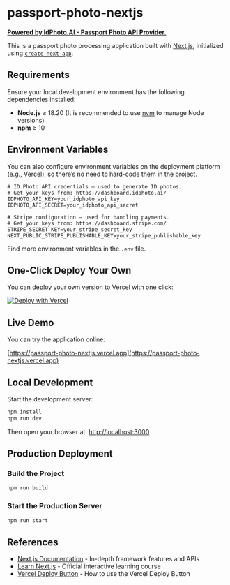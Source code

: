 # passport-photo-nextjs

**[Powered by IdPhoto.AI - Passport Photo API Provider.](https://idphoto.ai)**

This is a passport photo processing application built with [Next.js](https://nextjs.org), initialized using [`create-next-app`](https://nextjs.org/docs/app/api-reference/cli/create-next-app).

## Requirements

Ensure your local development environment has the following dependencies installed:

- **Node.js** ≥ 18.20 (It is recommended to use [nvm](https://github.com/nvm-sh/nvm) to manage Node versions)
- **npm** ≥ 10

## Environment Variables

You can also configure environment variables on the deployment platform (e.g., Vercel), so there’s no need to hard-code them in the project.

```env
# ID Photo API credentials — used to generate ID photos.
# Get your keys from: https://dashboard.idphoto.ai/
IDPHOTO_API_KEY=your_idphoto_api_key
IDPHOTO_API_SECRET=your_idphoto_api_secret

# Stripe configuration — used for handling payments.
# Get your keys from: https://dashboard.stripe.com/
STRIPE_SECRET_KEY=your_stripe_secret_key
NEXT_PUBLIC_STRIPE_PUBLISHABLE_KEY=your_stripe_publishable_key
```

Find more environment variables in the `.env` file.

## One-Click Deploy Your Own

You can deploy your own version to Vercel with one click:

[![Deploy with Vercel](https://vercel.com/button)](https://vercel.com/new/clone?repository-url=https%3A%2F%2Fgithub.com%2Fprodonly%2Fpassport-photo-nextjs&env=IDPHOTO_API_KEY,IDPHOTO_API_SECRET,NEXT_PUBLIC_STRIPE_PUBLISHABLE_KEY,STRIPE_SECRET_KEY&project-name=passport-photo-nextjs&repository-name=passport-photo-nextjs)

## Live Demo

You can try the application online:

[https://passport-photo-nextjs.vercel.app](https://passport-photo-nextjs.vercel.app)

## Local Development

Start the development server:

```bash
npm install
npm run dev
```

Then open your browser at: [http://localhost:3000](http://localhost:3000)

## Production Deployment

### Build the Project

```bash
npm run build
```

### Start the Production Server

```bash
npm run start
```

## References

- [Next.js Documentation](https://nextjs.org/docs) - In-depth framework features and APIs
- [Learn Next.js](https://nextjs.org/learn) - Official interactive learning course
- [Vercel Deploy Button](https://vercel.com/docs/deploy-button) - How to use the Vercel Deploy Button
